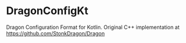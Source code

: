 # DragonConfigKt
Dragon Configuration Format for Kotlin. Original C++ implementation at https://github.com/StonkDragon/Dragon
